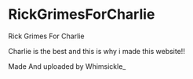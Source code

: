 # RickGrimesForCharlie
Rick Grimes For Charlie

Charlie is the best and this is why i made this website!!

Made And uploaded by
Whimsickle_
